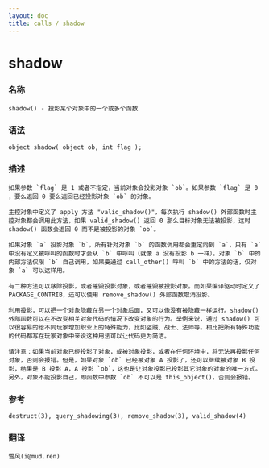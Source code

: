```yaml
---
layout: doc
title: calls / shadow
---
```

# shadow

### 名称

    shadow() - 投影某个对象中的一个或多个函数

### 语法

    object shadow( object ob, int flag );

### 描述

    如果参数 `flag` 是 1 或者不指定，当前对象会投影对象 `ob`。如果参数 `flag` 是 0 ，要么返回 0 要么返回已经投影对象 `ob` 的对象。

    主控对象中定义了 apply 方法 "valid_shadow()"，每次执行 shadow() 外部函数时主控对象都会调用此方法，如果 valid_shadow() 返回 0 那么目标对象无法被投影，这时 shadow() 函数会返回 0 而不是被投影的对象 `ob`。

    如果对象 `a` 投影对象 `b`，所有针对对象 `b` 的函数调用都会重定向到 `a`，只有 `a` 中没有定义被呼叫的函数时才会从 `b` 中呼叫（就像 a 没有投影 b 一样）。对象 `b` 中的内部方法仅限 `b` 自己调用，如果要通过 call_other() 呼叫 `b` 中的方法的话，仅对象 `a` 可以这样用。

    有二种方法可以移除投影，或者摧毁投影对象，或者摧毁被投影对象。而如果编译驱动时定义了 PACKAGE_CONTRIB，还可以使用 remove_shadow() 外部函数取消投影。

    利用投影，可以把一个对象隐藏在另一个对象后面，又可以像没有被隐藏一样运行。shadow() 外部函数可以在不改变相关对象代码的情况下改变对象的行为。举例来说，通过 shadow() 可以很容易的给不同玩家增加职业上的特殊能力，比如盗贼、战士、法师等。相比把所有特殊功能的代码都写在玩家对象中来说这种用法可以让代码更为简洁。

    请注意：如果当前对象已经投影了对象，或被对象投影，或者在任何环境中，将无法再投影任何对象，否则会报错。但是，如果对象 `ob` 已经被对象 A 投影了，还可以继续被对象 B 投影，结果是 B 投影 A，A 投影 `ob`，这也是让对象投影已投影其它对象的对象的唯一方式。另外，对象不能投影自己，即函数中参数 `ob` 不可以是 this_object()，否则会报错。

### 参考

    destruct(3), query_shadowing(3), remove_shadow(3), valid_shadow(4)

### 翻译

    雪风(i@mud.ren)
